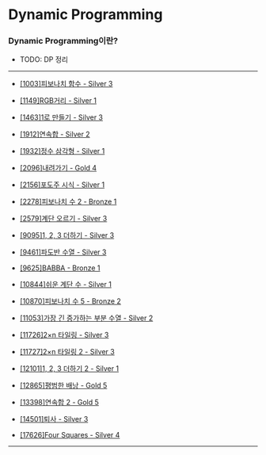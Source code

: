 # Dynamic Programming

### Dynamic Programming이란?

  - TODO: DP 정리

---

  - [[1003]피보나치 함수 - Silver 3](https://github.com/firemancha/Algorithm/tree/main/Baekjoon/DynamicProgramming/%5B1003%5D%ED%94%BC%EB%B3%B4%EB%82%98%EC%B9%98%20%ED%95%A8%EC%88%98)

  - [[1149]RGB거리 - Silver 1](https://github.com/firemancha/Algorithm/tree/main/Baekjoon/DynamicProgramming/%5B1149%5DRGB%EA%B1%B0%EB%A6%AC)

  - [[1463]1로 만들기 - Silver 3](https://github.com/firemancha/Algorithm/tree/main/Baekjoon/DynamicProgramming/%5B1463%5D1%EB%A1%9C%20%EB%A7%8C%EB%93%A4%EA%B8%B0)

  - [[1912]연속합 - Silver 2](https://github.com/firemancha/Algorithm/tree/main/Baekjoon/DynamicProgramming/%5B1912%5D%EC%97%B0%EC%86%8D%ED%95%A9)

  - [[1932]정수 삼각형 - Silver 1](https://github.com/firemancha/Algorithm/tree/main/Baekjoon/DynamicProgramming/%5B1932%5D%EC%A0%95%EC%88%98%20%EC%82%BC%EA%B0%81%ED%98%95)

  - [[2096]내려가기 - Gold 4](https://github.com/firemancha/Algorithm/tree/main/Baekjoon/DynamicProgramming/%5B2096%5D%EB%82%B4%EB%A0%A4%EA%B0%80%EA%B8%B0)

  - [[2156]포도주 시식 - Silver 1](https://github.com/firemancha/Algorithm/tree/main/Baekjoon/DynamicProgramming/%5B2156%5D%ED%8F%AC%EB%8F%84%EC%A3%BC%20%EC%8B%9C%EC%8B%9D)

  - [[2278]피보나치 수 2 - Bronze 1](https://github.com/firemancha/Algorithm/tree/main/Baekjoon/DynamicProgramming/%5B2748%5D%ED%94%BC%EB%B3%B4%EB%82%98%EC%B9%98%20%EC%88%98%202)

  - [[2579]계단 오르기 - Silver 3](https://github.com/firemancha/Algorithm/tree/main/Baekjoon/DynamicProgramming/%5B2579%5D%EA%B3%84%EB%8B%A8%20%EC%98%A4%EB%A5%B4%EA%B8%B0)

  - [[9095]1, 2, 3 더하기 - Silver 3](https://github.com/firemancha/Algorithm/tree/main/Baekjoon/DynamicProgramming/%5B9095%5D1%2C%202%2C%203%20%EB%8D%94%ED%95%98%EA%B8%B0)

  - [[9461]파도반 수열 - Silver 3](https://github.com/firemancha/Algorithm/tree/main/Baekjoon/DynamicProgramming/%5B9461%5D%ED%8C%8C%EB%8F%84%EB%B0%98%20%EC%88%98%EC%97%B4)

  - [[9625]BABBA - Bronze 1](https://github.com/firemancha/Algorithm/tree/main/Baekjoon/DynamicProgramming/%5B9625%5DBABBA)

  - [[10844]쉬운 계단 수 - Silver 1](https://github.com/firemancha/Algorithm/tree/main/Baekjoon/DynamicProgramming/%5B10844%5D%EC%89%AC%EC%9A%B4%20%EA%B3%84%EB%8B%A8%20%EC%88%98)

  - [[10870]피보나치 수 5 - Bronze 2](https://github.com/firemancha/Algorithm/tree/main/Baekjoon/DynamicProgramming/%5B10870%5D%ED%94%BC%EB%B3%B4%EB%82%98%EC%B9%98%20%EC%88%98%205)

  - [[11053]가장 긴 증가하는 부분 수열 - Silver 2](https://github.com/firemancha/Algorithm/tree/main/Baekjoon/DynamicProgramming/%5B11053%5D%EA%B0%80%EC%9E%A5%20%EA%B8%B4%20%EC%A6%9D%EA%B0%80%ED%95%98%EB%8A%94%20%EB%B6%80%EB%B6%84%20%EC%88%98%EC%97%B4)

  - [[11726]2×n 타일링 - Silver 3](https://github.com/firemancha/Algorithm/tree/main/Baekjoon/DynamicProgramming/%5B11726%5D2%C3%97n%20%ED%83%80%EC%9D%BC%EB%A7%81)

  - [[11727]2×n 타일링 2 - Silver 3](https://github.com/firemancha/Algorithm/tree/main/Baekjoon/DynamicProgramming/%5B11727%5D2%C3%97n%20%ED%83%80%EC%9D%BC%EB%A7%81%202)

  - [[12101]1, 2, 3 더하기 2 - Silver 1](https://github.com/firemancha/Algorithm/tree/main/Baekjoon/DynamicProgramming/%5B12101%5D1%2C%202%2C%203%20%EB%8D%94%ED%95%98%EA%B8%B0%202)

  - [[12865]평범한 배낭 - Gold 5](https://github.com/firemancha/Algorithm/tree/main/Baekjoon/DynamicProgramming/%5B12865%5D%ED%8F%89%EB%B2%94%ED%95%9C%20%EB%B0%B0%EB%82%AD)

  - [[13398]연속합 2 - Gold 5](https://github.com/firemancha/Algorithm/tree/main/Baekjoon/DynamicProgramming/%5B13398%5D%EC%97%B0%EC%86%8D%ED%95%A9%202)

  - [[14501]퇴사 - Silver 3](https://github.com/firemancha/Algorithm/tree/main/Baekjoon/DynamicProgramming/%5B14501%5D%ED%87%B4%EC%82%AC)

  - [[17626]Four Squares - Silver 4](https://github.com/firemancha/Algorithm/tree/main/Baekjoon/DynamicProgramming/%5B17626%5DFour%20Squares)

---
